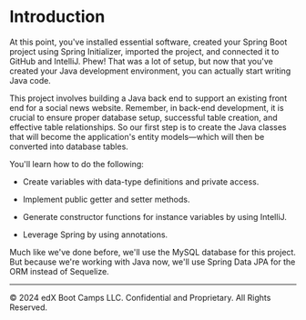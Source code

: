 # Introduction

At this point, you've installed essential software, created your Spring Boot project using Spring Initializer, imported the project, and connected it to GitHub and IntelliJ. Phew! That was a lot of setup, but now that you've created your Java development environment, you can actually start writing Java code.

This project involves building a Java back end to support an existing front end for a social news website. Remember, in back-end development, it is crucial to ensure proper database setup, successful table creation, and effective table relationships. So our first step is to create the Java classes that will become the application's entity models—which will then be converted into database tables.

You'll learn how to do the following:

* Create variables with data-type definitions and private access.

* Implement public getter and setter methods.

* Generate constructor functions for instance variables by using IntelliJ.

* Leverage Spring by using annotations.

Much like we've done before, we'll use the MySQL database for this project. But because we're working with Java now, we'll use Spring Data JPA for the ORM instead of Sequelize.

---
© 2024 edX Boot Camps LLC. Confidential and Proprietary. All Rights Reserved.